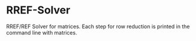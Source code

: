 # RREF-Solver
RREF/REF Solver for matrices. Each step for row reduction is printed in the command line with matrices.
